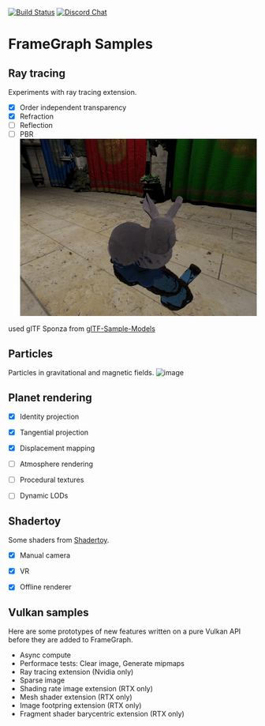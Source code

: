 [![Build Status](https://api.travis-ci.com/azhirnov/FrameGraph-Samples.svg?branch=dev)](https://travis-ci.com/azhirnov/FrameGraph-Samples)
[![Discord Chat](https://img.shields.io/discord/651853834246815744.svg)](https://discord.gg/cMW955R)

# FrameGraph Samples

## Ray tracing
Experiments with ray tracing extension.
- [x] Order independent transparency
- [x] Refraction
- [ ] Reflection
- [ ] PBR
![image](screenshots/ray_tracing.jpg)

used glTF Sponza from [glTF-Sample-Models](https://github.com/KhronosGroup/glTF-Sample-Models/tree/master/2.0/Sponza)


## Particles
Particles in gravitational and magnetic fields.
![image](screenshots/particles.jpg)


## Planet rendering
- [x] Identity projection
- [x] Tangential projection
- [x] Displacement mapping
- [ ] Atmosphere rendering
- [ ] Procedural textures
- [ ] Dynamic LODs


## Shadertoy
Some shaders from [Shadertoy](https://www.shadertoy.com).
- [x] Manual camera
- [x] VR
- [x] Offline renderer


## Vulkan samples
Here are some prototypes of new features written on a pure Vulkan API before they are added to FrameGraph.
* Async compute
* Performace tests: Clear image, Generate mipmaps
* Ray tracing extension (Nvidia only)
* Sparse image
* Shading rate image extension (RTX only)
* Mesh shader extension (RTX only)
* Image footpring extension (RTX only)
* Fragment shader barycentric extension (RTX only)
